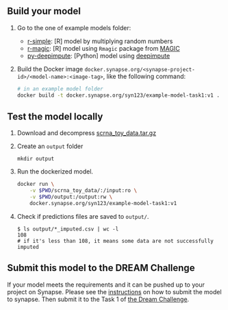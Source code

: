 ## Build your model

1. Go to the one of example models folder:

   - [r-simple](r-simple/): [R] model by multiplying random numbers
   - [r-magic](r-magic/): [R] model using `Rmagic` package from [MAGIC](https://github.com/KrishnaswamyLab/MAGIC)
   - [py-deepimpute](py-deepimpute/): [Python] model using [deepimpute](https://github.com/lanagarmire/deepimpute)

2. Build the Docker image `docker.synapse.org/<synapse-project-id>/<model-name>:<image-tag>`, like the following command:

   ```bash
   # in an example model folder
   docker build -t docker.synapse.org/syn123/example-model-task1:v1 .
   ```

## Test the model locally

1. Download and decompress [scrna_toy_data.tar.gz](https://www.synapse.org/#!Synapse:syn36753959)

2. Create an `output` folder

   ```
   mkdir output
   ```

3. Run the dockerized model.

   ```bash
   docker run \
       -v $PWD/scrna_toy_data/:/input:ro \
       -v $PWD/output:/output:rw \
       docker.synapse.org/syn123/example-model-task1:v1
   ```

4. Check if predictions files are saved to `output/`.

   ```
   $ ls output/*_imputed.csv | wc -l
   108
   # if it's less than 108, it means some data are not successfully imputed
   ```

## Submit this model to the DREAM Challenge

If your model meets the requirements and it can be pushed up to your project on Synapse. Please see the [instructions] on how to submit the model to synapse. Then submit it to the Task 1 of [the Dream Challenge].

[the dream challenge]: https://www.synapse.org/#!Synapse:syn26720920/wiki/615338
[instructions]: https://www.synapse.org/#!Synapse:syn26720920/wiki/615352
